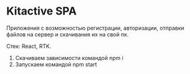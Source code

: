 # Kitactive SPA 
Приложения с возможностью регистрации, авторизации, отправки файлов на сервер и скачивания их на свой пк.

Стек: React, RTK.

1. Cкачиваем зависимости командой npm i
2. Запускаем командой npm start
